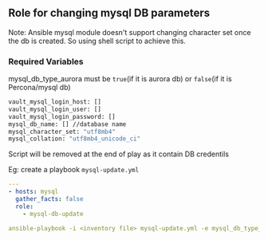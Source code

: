 ## Role for changing mysql DB parameters

Note: Ansible mysql module doesn't support changing character set once the db is created. So using shell script to achieve this.

### Required Variables

mysql_db_type_aurora must be `true`(if it is aurora db) or `false`(if it is Percona/mysql db)

```bash
vault_mysql_login_host: []
vault_mysql_login_user: []
vault_mysql_login_password: []
mysql_db_name: [] //database name
mysql_character_set: "utf8mb4"
mysql_collation: "utf8mb4_unicode_ci"
```

Script will be removed at the end of play as it contain DB credentils

Eg: create a playbook `mysql-update.yml` 

```yml
---
- hosts: mysql
  gather_facts: false
  role:
    - mysql-db-update
```
```yml
ansible-playbook -i <inventory file> mysql-update.yml -e mysql_db_type_aurora=true